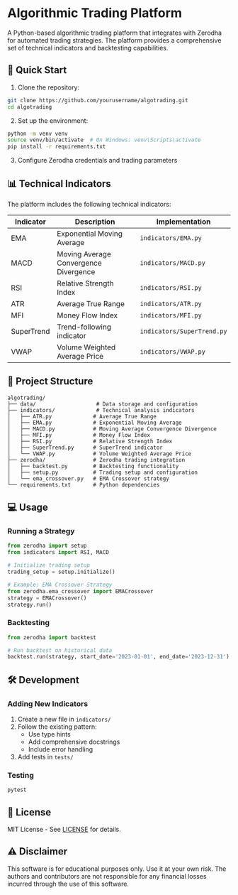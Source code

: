  # Algorithmic Trading Platform

A Python-based algorithmic trading platform that integrates with Zerodha for automated trading strategies. The platform provides a comprehensive set of technical indicators and backtesting capabilities.

## 🚀 Quick Start

1. Clone the repository:
```bash
git clone https://github.com/yourusername/algotrading.git
cd algotrading
```

2. Set up the environment:
```bash
python -m venv venv
source venv/bin/activate  # On Windows: venv\Scripts\activate
pip install -r requirements.txt
```

3. Configure Zerodha credentials and trading parameters

## 📊 Technical Indicators

The platform includes the following technical indicators:

| Indicator | Description | Implementation |
|-----------|-------------|----------------|
| EMA | Exponential Moving Average | `indicators/EMA.py` |
| MACD | Moving Average Convergence Divergence | `indicators/MACD.py` |
| RSI | Relative Strength Index | `indicators/RSI.py` |
| ATR | Average True Range | `indicators/ATR.py` |
| MFI | Money Flow Index | `indicators/MFI.py` |
| SuperTrend | Trend-following indicator | `indicators/SuperTrend.py` |
| VWAP | Volume Weighted Average Price | `indicators/VWAP.py` |

## 📁 Project Structure

```
algotrading/
├── data/                   # Data storage and configuration
├── indicators/             # Technical analysis indicators
│   ├── ATR.py             # Average True Range
│   ├── EMA.py             # Exponential Moving Average
│   ├── MACD.py            # Moving Average Convergence Divergence
│   ├── MFI.py             # Money Flow Index
│   ├── RSI.py             # Relative Strength Index
│   ├── SuperTrend.py      # SuperTrend indicator
│   └── VWAP.py            # Volume Weighted Average Price
├── zerodha/               # Zerodha trading integration
│   ├── backtest.py        # Backtesting functionality
│   ├── setup.py           # Trading setup and configuration
│   └── ema_crossover.py   # EMA Crossover strategy
└── requirements.txt       # Python dependencies
```

## 💻 Usage

### Running a Strategy
```python
from zerodha import setup
from indicators import RSI, MACD

# Initialize trading setup
trading_setup = setup.initialize()

# Example: EMA Crossover Strategy
from zerodha.ema_crossover import EMACrossover
strategy = EMACrossover()
strategy.run()
```

### Backtesting
```python
from zerodha import backtest

# Run backtest on historical data
backtest.run(strategy, start_date='2023-01-01', end_date='2023-12-31')
```

## 🛠 Development

### Adding New Indicators
1. Create a new file in `indicators/`
2. Follow the existing pattern:
   - Use type hints
   - Add comprehensive docstrings
   - Include error handling
3. Add tests in `tests/`

### Testing
```bash
pytest
```

## 📝 License

MIT License - See [LICENSE](LICENSE) for details.

## ⚠️ Disclaimer

This software is for educational purposes only. Use it at your own risk. The authors and contributors are not responsible for any financial losses incurred through the use of this software.